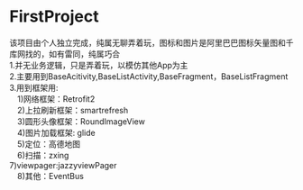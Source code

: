 # FirstProject
该项目由个人独立完成，纯属无聊弄着玩，图标和图片是阿里巴巴图标矢量图和千库网找的，如有雷同，纯属巧合<br/>
1.并无业务逻辑，只是弄着玩，以模仿其他App为主<br />
2.主要用到BaseAcitivity,BaseListActivity,BaseFragment，BaseListFragment<br/>
3.用到框架用:<br/>
　1)网络框架：Retrofit2<br/>
　2)上拉刷新框架：smartrefresh<br/>
　3)圆形头像框架：RoundImageView<br/>
　4)图片加载框架: glide<br />
　5)定位：高德地图<br/>
　6)扫描：zxing<br/>
  7)viewpager:jazzyviewPager<br/>
　8)其他：EventBus<br/>


